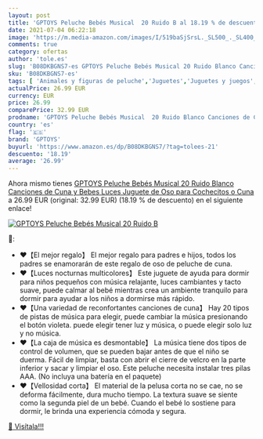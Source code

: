 ```yaml
---
layout: post
title: 'GPTOYS Peluche Bebés Musical  20 Ruido B al 18.19 % de descuento'
date: 2021-07-04 06:22:18
image: 'https://m.media-amazon.com/images/I/519baSjSrsL._SL500_._SL400_.jpg'
comments: true
category: ofertas
author: 'tole.es'
slug: 'B08DKBGNS7-es GPTOYS Peluche Bebés Musical 20 Ruido Blanco Canciones de...'
sku: 'B08DKBGNS7-es'
tags: [ 'Animales y figuras de peluche','Juguetes','Juguetes y juegos','Peluches','gptoys','peluche', ]
actualPrice: 26.99 EUR
currency: EUR
price: 26.99
comparePrice: 32.99 EUR
prodname: 'GPTOYS Peluche Bebés Musical  20 Ruido Blanco Canciones de Cuna y Bebes Luces  Juguete de Oso para Cochecitos o Cuna'
country: 'es'
flag: '🇪🇸'
brand: 'GPTOYS'
buyurl: 'https://www.amazon.es/dp/B08DKBGNS7/?tag=tolees-21'
descuento: '18.19'
average: '26.99'
---
```


Ahora mismo tienes [GPTOYS Peluche Bebés Musical  20 Ruido Blanco Canciones de Cuna y Bebes Luces  Juguete de Oso para Cochecitos o Cuna](https://www.amazon.es/dp/B08DKBGNS7/?tag=tolees-21) a 26.99 EUR (original: 32.99 EUR) (18.19 %  de descuento) en el siguiente enlace!

[![GPTOYS Peluche Bebés Musical  20 Ruido B](https://m.media-amazon.com/images/I/519baSjSrsL._SL500_._SL400_.jpg)](https://www.amazon.es/dp/B08DKBGNS7/?tag=tolees-21)

🔎:

- ❤【El mejor regalo】 El mejor regalo para padres e hijos, todos los padres se enamorarán de este regalo de oso de peluche de cuna.
- ❤【Luces nocturnas multicolores】 Este juguete de ayuda para dormir para niños pequeños con música relajante, luces cambiantes y tacto suave, puede calmar al bebé mientras crea un ambiente tranquilo para dormir para ayudar a los niños a dormirse más rápido.
- ❤【Una variedad de reconfortantes canciones de cuna】 Hay 20 tipos de pistas de música para elegir, puede cambiar la música presionando el botón violeta. puede elegir tener luz y música, o puede elegir solo luz y no música.
- ❤【La caja de música es desmontable】 La música tiene dos tipos de control de volumen, que se pueden bajar antes de que el niño se duerma. Fácil de limpiar, basta con abrir el cierre de velcro en la parte inferior y sacar y limpiar el oso. Este peluche necesita instalar tres pilas AAA. (No incluya una batería en el paquete)
- ❤【Vellosidad corta】 El material de la pelusa corta no se cae, no se deforma fácilmente, dura mucho tiempo. La textura suave se siente como la segunda piel de un bebé. Cuando el bebé lo sostiene para dormir, le brinda una experiencia cómoda y segura.

[🛒 Visítala!!!](https://www.amazon.es/dp/B08DKBGNS7/?tag=tolees-21)
